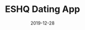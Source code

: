 ---
title: "ESHQ Dating App"
description: "ESHQ is a new dating and social discovery platform unlike any other. Platform's goal is to change archaic norms by defining an inclusive future focused on gender equality. Their modern approach to Muslim dating and relationship building empowers women by letting them make the first move within 48 hours of a match. Key features include story cards where users can read interesting facts about possible matches and dating ideas to provide more interesting dates for matches."
date: "2019-12-28"
category: "UI/UX Design"
client: "ESHQ"
clientWebsite: "https://www.eshq.com"
platform: null
featuredImage: "../images/projects/eshq/eshq.jpg"
featuredVideo: null
sharebuttons: true
projectLink: null
---